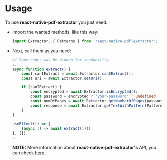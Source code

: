# Usage

To use **react-native-pdf-extractor** you just need:

- Import the wanted methods, like this way:

    ```ts
    import Extractor, { Patterns } from 'react-native-pdf-extractor';
    ```

- Next, call them as you need:

    ```ts
    // Some codes was be hidden for readability
    ...
    async function extract() {
        const canIExtract = await Extractor.canIExtract();
        const uri = await Extractor.getUri();

        if (canIExtract) {
            const encrypted = await Extractor.isEncrypted();
            const password = encrypted ? 'your-password' : undefined
            const numOfPages = await Extractor.getNumberOfPages(password);
            const response = await Extractor.getTextWithPattern(Patterns.Common.Email, password);
        }
    }

    useEffect(() => {
        (async () => await extract())()
    }, []);
    ...
    ```

    __NOTE:__ More information about **react-native-pdf-extractor's** API, you can check [here](/docs/methods).

